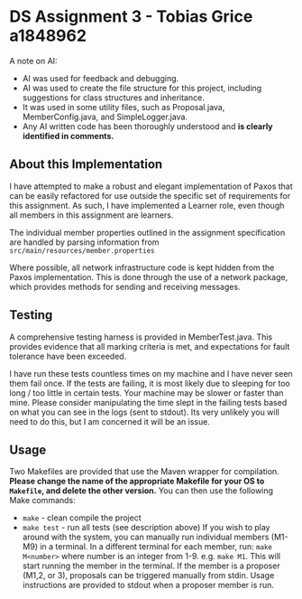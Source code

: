 # DS Assignment 3 - Tobias Grice a1848962

A note on AI:
 - AI was used for feedback and debugging.
 - AI was used to create the file structure for this project, including suggestions for class structures and inheritance.
 - It was used in some utility files, such as Proposal.java, MemberConfig.java, and SimpleLogger.java.
 - Any AI written code has been thoroughly understood and **is clearly identified in comments.**

## About this Implementation
I have attempted to make a robust and elegant implementation of Paxos that can be easily refactored for use outside the 
specific set of requirements for this assignment. As such, I have implemented a Learner role, even though all members in 
this assignment are learners.

The individual member properties outlined in the assignment specification are handled by parsing information from 
`src/main/resources/member.properties`

Where possible, all network infrastructure code is kept hidden from the Paxos implementation. This is done through the
use of a network package, which provides methods for sending and receiving messages.

## Testing
A comprehensive testing harness is provided in MemberTest.java. This provides evidence that all marking criteria is met,
and expectations for fault tolerance have been exceeded. 

I have run these tests countless times on my machine and I have never seen them fail once. If the tests are failing, it 
is most likely due to sleeping for too long / too little in certain tests. Your machine may be slower or faster than 
mine. Please consider manipulating the time slept in the failing tests based on what you can see in the logs 
(sent to stdout). Its very unlikely you will need to do this, but I am concerned it will be an issue.

## Usage
Two Makefiles are provided that use the Maven wrapper for compilation. **Please change the name of the appropriate 
Makefile for your OS to `Makefile`, and delete the other version.** You can then use the following Make commands:
- `make`      - clean compile the project
- `make test` - run all tests (see description above)
If you wish to play around with the system, you can manually run individual members (M1-M9) in a terminal. In a
different terminal for each member, run: `make M<number>` where number is an integer from 1-9. e.g. `make M1`. 
This will start running the member in the terminal. If the member is a proposer (M1,2, or 3),  proposals can be 
triggered manually from stdin. Usage instructions are provided to stdout when a proposer member is run.
